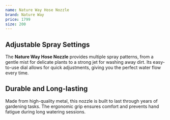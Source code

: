 ```yaml
--- 
name: Nature Way Hose Nozzle
brand: Nature Way
price: 1799
size: 200
---
```


## Adjustable Spray Settings  
The **Nature Way Hose Nozzle** provides multiple spray patterns, from a gentle mist for delicate plants to a strong jet for washing away dirt. Its easy-to-use dial allows for quick adjustments, giving you the perfect water flow every time.

## Durable and Long-lasting  
Made from high-quality metal, this nozzle is built to last through years of gardening tasks. The ergonomic grip ensures comfort and prevents hand fatigue during long watering sessions.

